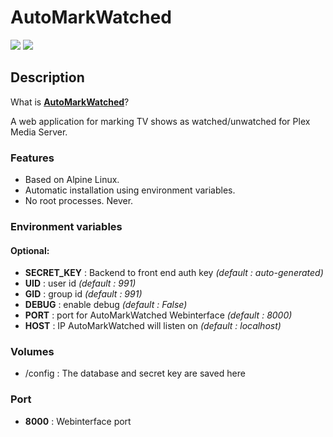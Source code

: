# AutoMarkWatched
[![](https://images.microbadger.com/badges/version/starbix/automarkwatched.svg)](http://microbadger.com/images/starbix/automarkwatched) [![](https://images.microbadger.com/badges/image/starbix/automarkwatched.svg)](http://microbadger.com/images/starbix/automarkwatched)

## Description
What is **[AutoMarkWatched](https://github.com/DirtyCajunRice/AutoMarkWatched)**?

A web application for marking TV shows as watched/unwatched for Plex Media Server.

### Features
- Based on Alpine Linux.
- Automatic installation using environment variables.
- No root processes. Never.

### Environment variables

#### Optional:

- **SECRET_KEY** :  Backend to front end auth key *(default : auto-generated)*
- **UID** : user id *(default : 991)*
- **GID** : group id *(default : 991)*
- **DEBUG** : enable debug *(default : False)*
- **PORT** : port for AutoMarkWatched Webinterface *(default : 8000)*
- **HOST** : IP AutoMarkWatched will listen on *(default : localhost)*

### Volumes
* /config : The database and secret key are saved here

### Port

- **8000** : Webinterface port
